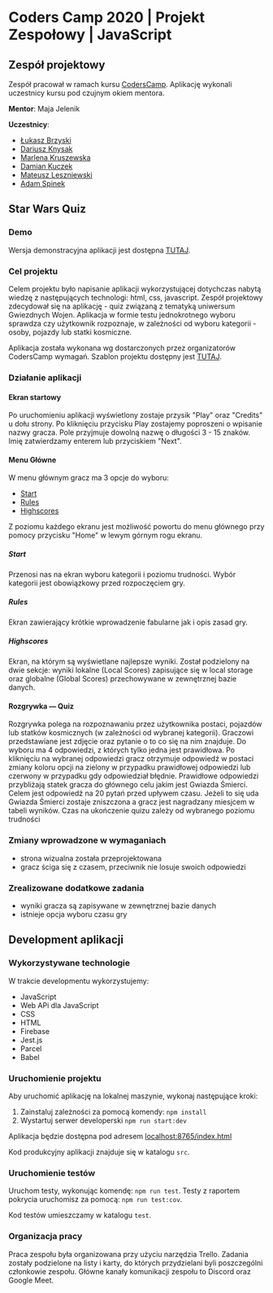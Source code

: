 # Coders Camp 2020 | Projekt Zespołowy | JavaScript

## Zespół projektowy

Zespół pracował w ramach kursu [CodersCamp](https://coderscamp.pl/).
Aplikację wykonali uczestnicy kursu pod czujnym okiem mentora.

**Mentor**: Maja Jelenik

**Uczestnicy**:

-   [Łukasz Brzyski](https://github.com/LukasBrzyski)
-   [Dariusz Knysak](https://github.com/DariuszKny)
-   [Marlena Kruszewska](https://github.com/marlexxa)
-   [Damian Kuczek](https://github.com/dkuczek)
-   [Mateusz Leszniewski](https://github.com/Yimmir)
-   [Adam Spinek](https://github.com/Arvanes)

## Star Wars Quiz

### Demo

Wersja demonstracyjna aplikacji jest dostępna [TUTAJ](https://yimmir.github.io/CodersCamp2020.JS-MajaTEAM/).

### Cel projektu

Celem projektu było napisanie aplikacji wykorzystującej dotychczas nabytą wiedzę z następujących technologi: html, css, javascript.
Zespół projektowy zdecydował się na aplikację - quiz związaną z tematyką uniwersum Gwiezdnych Wojen. Aplikacja w formie testu jednokrotnego wyboru sprawdza czy użytkownik rozpoznaje, w zależności od wyboru kategorii - osoby, pojazdy lub statki kosmiczne.

Aplikacja została wykonana wg dostarczonych przez organizatorów CodersCamp wymagań.
Szablon projektu dostępny jest [TUTAJ](https://github.com/CodersCamp2020/CodersCamp2020.Project.JavaScript.StarWarsQuiz/).

### Działanie aplikacji

#### Ekran startowy

Po uruchomieniu aplikacji wyświetlony zostaje przysik "Play" oraz "Credits" u dołu strony. Po kliknięciu przycisku Play zostajemy poproszeni o wpisanie nazwy gracza. Pole przyjmuje dowolną nazwę o długości 3 - 15 znaków. Imię zatwierdzamy enterem lub przyciskiem "Next".

#### Menu Główne

W menu głównym gracz ma 3 opcje do wyboru:

- [Start](#Start)
- [Rules](#Rules)
- [Highscores](#Highscores)

Z poziomu każdego ekranu jest możliwość powortu do menu głównego przy pomocy przycisku "Home" w lewym górnym rogu ekranu.

##### Start

Przenosi nas  na ekran wyboru kategorii i poziomu trudności. Wybór kategorii jest obowiązkowy przed rozpoczęciem gry.

##### Rules

Ekran zawierający krótkie wprowadzenie fabularne jak i opis zasad gry.

##### Highscores

Ekran, na którym są wyświetlane najlepsze wyniki. Został podzielony na dwie sekcje: wyniki lokalne (Local Scores) zapisujące się w local storage oraz globalne (Global Scores) przechowywane w zewnętrznej bazie danych.

#### Rozgrywka — Quiz

Rozgrywka polega na rozpoznawaniu przez użytkownika postaci, pojazdów lub statków kosmicznych (w zależności od wybranej kategorii). Graczowi przedstawiane jest zdjęcie oraz pytanie o to co się na nim znajduje. Do wyboru ma 4 odpowiedzi, z których tylko jedna jest prawidłowa. Po kliknięciu na wybranej odpowiedzi gracz otrzymuje odpowiedź w postaci zmiany koloru opcji na zielony w przypadku prawidłowej odpowiedzi lub czerwony w przypadku gdy odpowiedział błędnie. Prawidłowe odpowiedzi przybliżają statek gracza do głównego celu jakim jest Gwiazda Śmierci. Celem jest odpowiedź na 20 pytań przed upływem czasu. Jeżeli to się uda Gwiazda Śmierci zostaje zniszczona a gracz jest nagradzany miesjcem w tabeli wyników. Czas na ukończenie quizu zależy od wybranego poziomu trudności 

### Zmiany wprowadzone w wymaganiach

- strona wizualna została przeprojektowana
- gracz ściga się z czasem, przeciwnik nie losuje swoich odpowiedzi

### Zrealizowane dodatkowe zadania

- wyniki gracza są zapisywane w zewnętrznej bazie danych
- istnieje opcja wyboru czasu gry

## Development aplikacji

### Wykorzystywane technologie

W trakcie developmentu wykorzystujemy:

-   JavaScript
-   Web APi dla JavaScript
-   CSS
-   HTML
-   Firebase
-   Jest.js
-   Parcel
-   Babel


### Uruchomienie projektu

Aby uruchomić aplikację na lokalnej maszynie, wykonaj następujące kroki:

1. Zainstaluj zależności za pomocą komendy: `npm install`
2. Wystartuj serwer developerski `npm run start:dev`

Aplikacja będzie dostępna pod adresem [localhost:8765/index.html](http://localhost:8765/index.html)

Kod produkcyjny aplikacji znajduje się w katalogu `src`.

### Uruchomienie testów

Uruchom testy, wykonując komendę: `npm run test`. Testy z raportem pokrycia uruchomisz za pomocą: `npm run test:cov`.

Kod testów umieszczamy w katalogu `test`.

### Organizacja pracy

Praca zespołu była organizowana przy użyciu narzędzia Trello. Zadania zostały podzielone na listy i karty, do których przydzielani byli poszczególni członkowie zespołu. Główne kanały komunikacji zespołu to Discord oraz Google Meet.